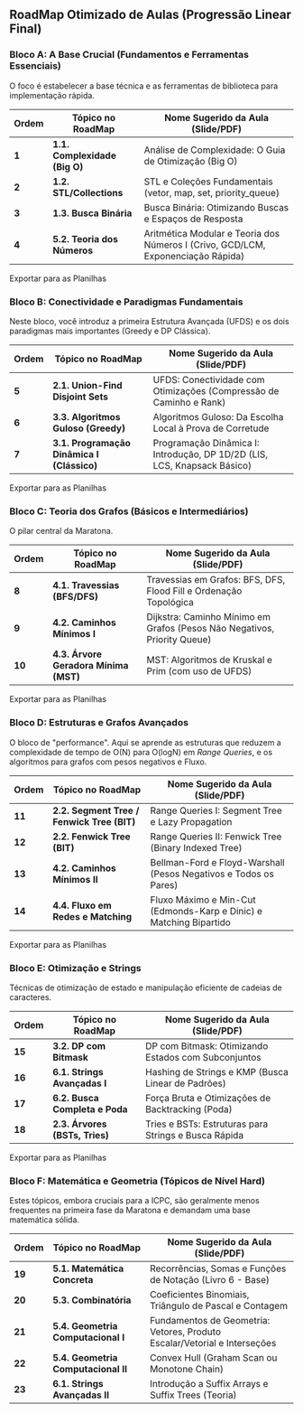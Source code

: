 RoadMap Otimizado de Aulas (Progressão Linear Final)
----------------------------------------------------

### Bloco A: A Base Crucial (Fundamentos e Ferramentas Essenciais)

O foco é estabelecer a base técnica e as ferramentas de biblioteca para implementação rápida.

| Ordem | Tópico no RoadMap             | Nome Sugerido da Aula (Slide/PDF)                                                |
| ----- | ----------------------------- | -------------------------------------------------------------------------------- |
| **1** | **1.1. Complexidade (Big O)** | Análise de Complexidade: O Guia de Otimização (Big O)                            |
| **2** | **1.2. STL/Collections**      | STL e Coleções Fundamentais (vetor, map, set, priority_queue)                    |
| **3** | **1.3. Busca Binária**        | Busca Binária: Otimizando Buscas e Espaços de Resposta                           |
| **4** | **5.2. Teoria dos Números**   | Aritmética Modular e Teoria dos Números I (Crivo, GCD/LCM, Exponenciação Rápida) |

Exportar para as Planilhas

### Bloco B: Conectividade e Paradigmas Fundamentais

Neste bloco, você introduz a primeira Estrutura Avançada (UFDS) e os dois paradigmas mais importantes (Greedy e DP Clássica).

| Ordem | Tópico no RoadMap                          | Nome Sugerido da Aula (Slide/PDF)                                        |
| ----- | ------------------------------------------ | ------------------------------------------------------------------------ |
| **5** | **2.1. Union-Find Disjoint Sets**          | UFDS: Conectividade com Otimizações (Compressão de Caminho e Rank)       |
| **6** | **3.3. Algoritmos Guloso (Greedy)**        | Algoritmos Guloso: Da Escolha Local à Prova de Corretude                 |
| **7** | **3.1. Programação Dinâmica I (Clássico)** | Programação Dinâmica I: Introdução, DP 1D/2D (LIS, LCS, Knapsack Básico) |

Exportar para as Planilhas

### Bloco C: Teoria dos Grafos (Básicos e Intermediários)

O pilar central da Maratona.

| Ordem  | Tópico no RoadMap                     | Nome Sugerido da Aula (Slide/PDF)                                        |
| ------ | ------------------------------------- | ------------------------------------------------------------------------ |
| **8**  | **4.1. Travessias (BFS/DFS)**         | Travessias em Grafos: BFS, DFS, Flood Fill e Ordenação Topológica        |
| **9**  | **4.2. Caminhos Mínimos I**           | Dijkstra: Caminho Mínimo em Grafos (Pesos Não Negativos, Priority Queue) |
| **10** | **4.3. Árvore Geradora Mínima (MST)** | MST: Algoritmos de Kruskal e Prim (com uso de UFDS)                      |

Exportar para as Planilhas

### Bloco D: Estruturas e Grafos Avançados

O bloco de "performance". Aqui se aprende as estruturas que reduzem a complexidade de tempo de O(N) para O(logN) em _Range Queries_, e os algoritmos para grafos com pesos negativos e Fluxo.

| Ordem  | Tópico no RoadMap                          | Nome Sugerido da Aula (Slide/PDF)                                  |
| ------ | ------------------------------------------ | ------------------------------------------------------------------ |
| **11** | **2.2. Segment Tree / Fenwick Tree (BIT)** | Range Queries I: Segment Tree e Lazy Propagation                   |
| **12** | **2.2. Fenwick Tree (BIT)**                | Range Queries II: Fenwick Tree (Binary Indexed Tree)               |
| **13** | **4.2. Caminhos Mínimos II**               | Bellman-Ford e Floyd-Warshall (Pesos Negativos e Todos os Pares)   |
| **14** | **4.4. Fluxo em Redes e Matching**         | Fluxo Máximo e Min-Cut (Edmonds-Karp e Dinic) e Matching Bipartido |

Exportar para as Planilhas

### Bloco E: Otimização e Strings

Técnicas de otimização de estado e manipulação eficiente de cadeias de caracteres.

| Ordem  | Tópico no RoadMap              | Nome Sugerido da Aula (Slide/PDF)                    |
| ------ | ------------------------------ | ---------------------------------------------------- |
| **15** | **3.2. DP com Bitmask**        | DP com Bitmask: Otimizando Estados com Subconjuntos  |
| **16** | **6.1. Strings Avançadas I**   | Hashing de Strings e KMP (Busca Linear de Padrões)   |
| **17** | **6.2. Busca Completa e Poda** | Força Bruta e Otimizações de Backtracking (Poda)     |
| **18** | **2.3. Árvores (BSTs, Tries)** | Tries e BSTs: Estruturas para Strings e Busca Rápida |

Exportar para as Planilhas

### Bloco F: Matemática e Geometria (Tópicos de Nível Hard)

Estes tópicos, embora cruciais para a ICPC, são geralmente menos frequentes na primeira fase da Maratona e demandam uma base matemática sólida.

| Ordem  | Tópico no RoadMap                   | Nome Sugerido da Aula (Slide/PDF)                                              |
| ------ | ----------------------------------- | ------------------------------------------------------------------------------ |
| **19** | **5.1. Matemática Concreta**        | Recorrências, Somas e Funções de Notação (Livro 6 - Base)                      |
| **20** | **5.3. Combinatória**               | Coeficientes Binomiais, Triângulo de Pascal e Contagem                         |
| **21** | **5.4. Geometria Computacional I**  | Fundamentos de Geometria: Vetores, Produto Escalar/Vetorial e Interseções      |
| **22** | **5.4. Geometria Computacional II** | Convex Hull (Graham Scan ou Monotone Chain)                                    |
| **23** | **6.1. Strings Avançadas II**       | Introdução a Suffix Arrays e Suffix Trees (Teoria) |
